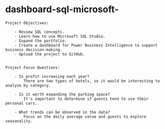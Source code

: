 # dashboard-sql-microsoft-

	Project Objectives:

		- Review SQL concepts.
		- Learn how to use Microsoft SQL Studio.
		- Expand the portfolio.
		- Create a dashboard for Power Business Intelligence to support business decision-making.
		- Upload the project to GitHub.
		
		
	Project Focus Questions:

		- Is profit increasing each year?
			There are two types of hotels, so it would be interesting to analyze by category.
		
		- Is it worth expanding the parking space?
			It's important to determine if guests tend to use their personal cars.
		
		- What trends can be observed in the data?
			Focus on the daily average value and guests to explore seasonality.
					
